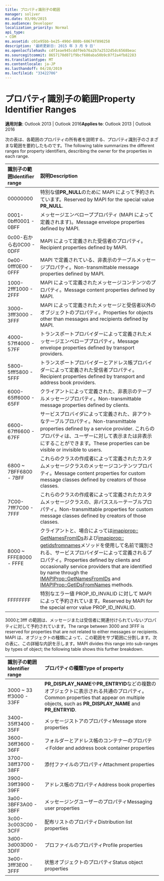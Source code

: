 ```yaml
---
title: プロパティ識別子の範囲
manager: soliver
ms.date: 03/09/2015
ms.audience: Developer
localization_priority: Normal
api_type:
- COM
ms.assetid: c01e95bb-be25-490d-880b-60674f890258
description: '最終更新日: 2015 年 3 月 9 日'
ms.openlocfilehash: cdf1eae945cddf9eb76a2b7a2532d5dc6568beac
ms.sourcegitcommit: 8657170d071f9bcf680aba50b9c07f2a4fb82283
ms.translationtype: MT
ms.contentlocale: ja-JP
ms.lasthandoff: 04/28/2019
ms.locfileid: "33422706"
---
```

# <a name="property-identifier-ranges"></a><span data-ttu-id="a98c0-103">プロパティ識別子の範囲</span><span class="sxs-lookup"><span data-stu-id="a98c0-103">Property Identifier Ranges</span></span>

  
  
<span data-ttu-id="a98c0-104">**適用対象**: Outlook 2013 | Outlook 2016</span><span class="sxs-lookup"><span data-stu-id="a98c0-104">**Applies to**: Outlook 2013 | Outlook 2016</span></span> 
  
<span data-ttu-id="a98c0-105">次の表は、各範囲のプロパティの所有者を説明する、プロパティ識別子のさまざまな範囲を要約したものです。</span><span class="sxs-lookup"><span data-stu-id="a98c0-105">The following table summarizes the different ranges for property identifiers, describing the owner for the properties in each range.</span></span>
  
|<span data-ttu-id="a98c0-106">**識別子の範囲**</span><span class="sxs-lookup"><span data-stu-id="a98c0-106">**Identifier range**</span></span>|<span data-ttu-id="a98c0-107">**説明**</span><span class="sxs-lookup"><span data-stu-id="a98c0-107">**Description**</span></span>|
|:-----|:-----|
|<span data-ttu-id="a98c0-108">0000</span><span class="sxs-lookup"><span data-stu-id="a98c0-108">0000</span></span>  <br/> |<span data-ttu-id="a98c0-109">特別な値**PR_NULL**のために MAPI によって予約されています。</span><span class="sxs-lookup"><span data-stu-id="a98c0-109">Reserved by MAPI for the special value **PR_NULL**.</span></span>  <br/> |
|<span data-ttu-id="a98c0-110">0001-0bff</span><span class="sxs-lookup"><span data-stu-id="a98c0-110">0001 - 0BFF</span></span>  <br/> |<span data-ttu-id="a98c0-111">メッセージエンベローププロパティ (MAPI によって定義されます)。</span><span class="sxs-lookup"><span data-stu-id="a98c0-111">Message envelope properties defined by MAPI.</span></span>  <br/> |
|<span data-ttu-id="a98c0-112">0c00-右から右</span><span class="sxs-lookup"><span data-stu-id="a98c0-112">0C00 - 0DFF</span></span>  <br/> |<span data-ttu-id="a98c0-113">MAPI によって定義された受信者のプロパティ。</span><span class="sxs-lookup"><span data-stu-id="a98c0-113">Recipient properties defined by MAPI.</span></span>  <br/> |
|<span data-ttu-id="a98c0-114">0e00-0fff</span><span class="sxs-lookup"><span data-stu-id="a98c0-114">0E00 - 0FFF</span></span>  <br/> |<span data-ttu-id="a98c0-115">MAPI で定義されている、非表示のテーブルメッセージプロパティ。</span><span class="sxs-lookup"><span data-stu-id="a98c0-115">Non-transmittable message properties defined by MAPI.</span></span>  <br/> |
|<span data-ttu-id="a98c0-116">1000-2fff</span><span class="sxs-lookup"><span data-stu-id="a98c0-116">1000 - 2FFF</span></span>  <br/> |<span data-ttu-id="a98c0-117">MAPI によって定義されたメッセージコンテンツのプロパティ。</span><span class="sxs-lookup"><span data-stu-id="a98c0-117">Message content properties defined by MAPI.</span></span>  <br/> |
|<span data-ttu-id="a98c0-118">3000-3fff</span><span class="sxs-lookup"><span data-stu-id="a98c0-118">3000 - 3FFF</span></span>  <br/> |<span data-ttu-id="a98c0-119">MAPI によって定義されたメッセージと受信者以外のオブジェクトのプロパティ。</span><span class="sxs-lookup"><span data-stu-id="a98c0-119">Properties for objects other than messages and recipients defined by MAPI.</span></span>  <br/> |
|<span data-ttu-id="a98c0-120">4000-57ff</span><span class="sxs-lookup"><span data-stu-id="a98c0-120">4000 - 57FF</span></span>  <br/> |<span data-ttu-id="a98c0-121">トランスポートプロバイダーによって定義されたメッセージエンベローププロパティ。</span><span class="sxs-lookup"><span data-stu-id="a98c0-121">Message envelope properties defined by transport providers.</span></span>  <br/> |
|<span data-ttu-id="a98c0-122">5800-5fff</span><span class="sxs-lookup"><span data-stu-id="a98c0-122">5800 - 5FFF</span></span>  <br/> |<span data-ttu-id="a98c0-123">トランスポートプロバイダーとアドレス帳プロバイダーによって定義された受信者プロパティ。</span><span class="sxs-lookup"><span data-stu-id="a98c0-123">Recipient properties defined by transport and address book providers.</span></span>  <br/> |
|<span data-ttu-id="a98c0-124">6000-65ff</span><span class="sxs-lookup"><span data-stu-id="a98c0-124">6000 - 65FF</span></span>  <br/> |<span data-ttu-id="a98c0-125">クライアントによって定義された、非表示のテーブルメッセージプロパティ。</span><span class="sxs-lookup"><span data-stu-id="a98c0-125">Non-transmittable message properties defined by clients.</span></span>  <br/> |
|<span data-ttu-id="a98c0-126">6600-67ff</span><span class="sxs-lookup"><span data-stu-id="a98c0-126">6600 - 67FF</span></span>  <br/> |<span data-ttu-id="a98c0-127">サービスプロバイダによって定義された、非アウトなテーブルプロパティ。</span><span class="sxs-lookup"><span data-stu-id="a98c0-127">Non-transmittable properties defined by a service provider.</span></span> <span data-ttu-id="a98c0-128">これらのプロパティは、ユーザーに対して表示または非表示にすることができます。</span><span class="sxs-lookup"><span data-stu-id="a98c0-128">These properties can be visible or invisible to users.</span></span>  <br/> |
|<span data-ttu-id="a98c0-129">6800 ~ 7BFF</span><span class="sxs-lookup"><span data-stu-id="a98c0-129">6800 - 7BFF</span></span>  <br/> |<span data-ttu-id="a98c0-130">これらのクラスの作成者によって定義されたカスタムメッセージクラスのメッセージコンテンツプロパティ。</span><span class="sxs-lookup"><span data-stu-id="a98c0-130">Message content properties for custom message classes defined by creators of those classes.</span></span>  <br/> |
|<span data-ttu-id="a98c0-131">7C00-7fff</span><span class="sxs-lookup"><span data-stu-id="a98c0-131">7C00 - 7FFF</span></span>  <br/> |<span data-ttu-id="a98c0-132">これらのクラスの作成者によって定義されたカスタムメッセージクラスの、非パススルーテーブルプロパティ。</span><span class="sxs-lookup"><span data-stu-id="a98c0-132">Non-transmittable properties for custom message classes defined by creators of those classes.</span></span>  <br/> |
|<span data-ttu-id="a98c0-133">8000 ~ FFFE</span><span class="sxs-lookup"><span data-stu-id="a98c0-133">8000 - FFFE</span></span>  <br/> |<span data-ttu-id="a98c0-134">クライアントと、場合によっては[imapiprop:: GetNamesFromIDs](imapiprop-getnamesfromids.md)および[imapiprop:: getidsfromnames](imapiprop-getidsfromnames.md)メソッドを使用して名前で識別される、サービスプロバイダーによって定義されるプロパティ。</span><span class="sxs-lookup"><span data-stu-id="a98c0-134">Properties defined by clients and occasionally service providers that are identified by name through the [IMAPIProp::GetNamesFromIDs](imapiprop-getnamesfromids.md) and [IMAPIProp::GetIDsFromNames](imapiprop-getidsfromnames.md) methods.</span></span>  <br/> |
|<span data-ttu-id="a98c0-135">FFFF</span><span class="sxs-lookup"><span data-stu-id="a98c0-135">FFFF</span></span>  <br/> |<span data-ttu-id="a98c0-136">特別なエラー値 PROP_ID_INVALID に対して MAPI によって予約されています。</span><span class="sxs-lookup"><span data-stu-id="a98c0-136">Reserved by MAPI for the special error value PROP_ID_INVALID.</span></span>  <br/> |
   
<span data-ttu-id="a98c0-137">3000と3fff の範囲は、メッセージまたは受信者に関連付けられていないプロパティに対して予約されています。</span><span class="sxs-lookup"><span data-stu-id="a98c0-137">The range between 3000 and 3FFF is reserved for properties that are not related to either messages or recipients.</span></span> <span data-ttu-id="a98c0-138">MAPI は、オブジェクトの種類によって、この範囲をサブ範囲に分割します。次の表に、この詳細な内訳を示します。</span><span class="sxs-lookup"><span data-stu-id="a98c0-138">MAPI divides this range into sub-ranges by types of object; the following table shows this further breakdown.</span></span> 
  
|<span data-ttu-id="a98c0-139">**識別子の範囲**</span><span class="sxs-lookup"><span data-stu-id="a98c0-139">**Identifier range**</span></span>|<span data-ttu-id="a98c0-140">**プロパティの種類**</span><span class="sxs-lookup"><span data-stu-id="a98c0-140">**Type of property**</span></span>|
|:-----|:-----|
|<span data-ttu-id="a98c0-141">3000 ~ 33 ff</span><span class="sxs-lookup"><span data-stu-id="a98c0-141">3000 - 33FF</span></span>  <br/> |<span data-ttu-id="a98c0-142">**PR_DISPLAY_NAME**や**PR_ENTRYID**などの複数のオブジェクトに表示される共通のプロパティ。</span><span class="sxs-lookup"><span data-stu-id="a98c0-142">Common properties that appear on multiple objects, such as **PR_DISPLAY_NAME** and **PR_ENTRYID**.</span></span>  <br/> |
|<span data-ttu-id="a98c0-143">3400-35ff</span><span class="sxs-lookup"><span data-stu-id="a98c0-143">3400 - 35FF</span></span>  <br/> |<span data-ttu-id="a98c0-144">メッセージストアのプロパティ</span><span class="sxs-lookup"><span data-stu-id="a98c0-144">Message store properties</span></span>  <br/> |
|<span data-ttu-id="a98c0-145">3600-36ff</span><span class="sxs-lookup"><span data-stu-id="a98c0-145">3600 - 36FF</span></span>  <br/> |<span data-ttu-id="a98c0-146">フォルダーとアドレス帳のコンテナーのプロパティ</span><span class="sxs-lookup"><span data-stu-id="a98c0-146">Folder and address book container properties</span></span>  <br/> |
|<span data-ttu-id="a98c0-147">3700-38ff</span><span class="sxs-lookup"><span data-stu-id="a98c0-147">3700 - 38FF</span></span>  <br/> |<span data-ttu-id="a98c0-148">添付ファイルのプロパティ</span><span class="sxs-lookup"><span data-stu-id="a98c0-148">Attachment properties</span></span>  <br/> |
|<span data-ttu-id="a98c0-149">3900-39ff</span><span class="sxs-lookup"><span data-stu-id="a98c0-149">3900 - 39FF</span></span>  <br/> |<span data-ttu-id="a98c0-150">アドレス帳のプロパティ</span><span class="sxs-lookup"><span data-stu-id="a98c0-150">Address book properties</span></span>  <br/> |
|<span data-ttu-id="a98c0-151">3a00-3BFF</span><span class="sxs-lookup"><span data-stu-id="a98c0-151">3A00 - 3BFF</span></span>  <br/> |<span data-ttu-id="a98c0-152">メッセージングユーザーのプロパティ</span><span class="sxs-lookup"><span data-stu-id="a98c0-152">Messaging user properties</span></span>  <br/> |
|<span data-ttu-id="a98c0-153">3c00-3c00</span><span class="sxs-lookup"><span data-stu-id="a98c0-153">3C00 - 3CFF</span></span>  <br/> |<span data-ttu-id="a98c0-154">配布リストのプロパティ</span><span class="sxs-lookup"><span data-stu-id="a98c0-154">Distribution list properties</span></span>  <br/> |
|<span data-ttu-id="a98c0-155">3d00-3d00</span><span class="sxs-lookup"><span data-stu-id="a98c0-155">3D00 - 3DFF</span></span>  <br/> |<span data-ttu-id="a98c0-156">プロファイルのプロパティ</span><span class="sxs-lookup"><span data-stu-id="a98c0-156">Profile properties</span></span>  <br/> |
|<span data-ttu-id="a98c0-157">3e00-3fff</span><span class="sxs-lookup"><span data-stu-id="a98c0-157">3E00 - 3FFF</span></span>  <br/> |<span data-ttu-id="a98c0-158">状態オブジェクトのプロパティ</span><span class="sxs-lookup"><span data-stu-id="a98c0-158">Status object properties</span></span>  <br/> |
   

